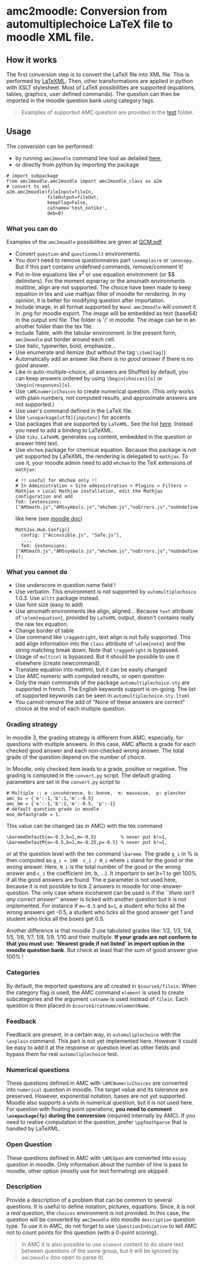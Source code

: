 # amc2moodle: Conversion from automultiplechoice LaTeX file to moodle XML file.


## How it works

The first conversion step is to convert the LaTeX file into XML file. This is performed by [LaTeXML](https://dlmf.nist.gov/LaTeXML/). Then, other transformations are applied in python with XSLT stylesheet. Most of LaTeX possibilities are supported (equations, tables, graphics, user defined commands). The question can then be imported in the moodle question bank using category tags.

> Examples of supported AMC question are provided in the [test](./test) folder.


## Usage

The conversion can be performed:
  - by running `amc2moodle` command line tool as detailed [here](../../README.md#conversion),
  - or directly from python by importing the package
```
# import subpackage
from amc2moodle.amc2moodle import amc2moodle_class as a2m
# convert to xml
a2m.amc2moodle(fileInput=fileIn,
               fileOutput=fileOut,
               keepFlag=False,
               catname='test_notikz',
               deb=0)
```

### What you can do

Examples of the `amc2moodle` possibilities are given at [QCM.pdf](./test/QCM.pdf)

  -  Convert `question` and `questionmult` environments.
  -  You don't need to remove questionnaires part `\exemplaire` or `\onecopy`. But if this part contains undefined commands, remove/comment it!
  -  Put in-line equations like $x^2$ or use equation environment (or $$ delimiters). For the moment eqnarray  or the amsmath environments multline, align are not supported. The choice have been made to keep equation in tex and use mathjax filter of moodle for rendering. In my opinion, it is better for modifying question after importation.
  -  Include image, in all format supported by `Wand`. `amc2moodle`  will convert it in .png for moodle export. The image will be embedded as text (base64) in the output xml file. The folder is '/' in moodle. The image can be in an another folder than the tex file.
  -  Include Table, with the tabular environment. In the present form, `amc2moodle` put  border around each cell.
  -  Use italic, typewriter, bold, emphasize...
  -  Use enumerate and itemize (but without the tag `\item[tag]`)
  -  Automatically add an answer like *there is no good answer* if there is no good answer.
  -  Like in auto-multiple-choice, all answers are Shuffled by default, you can keep answers ordered by using `\begin{choices}[o]` or `\begin{responses}[o]`.
  -  Use `\AMCnumericChoices` to create numerical question. (This only works with plain numbers, not computed results, and approximate answers are not supported.)
  -  Use user's command defined in the LaTeX file.
  -  Use `\usepackage[utf8]{inputenc}`   for accents
  -  Use packages that are supported by `LaTeXML`. See the list [here](http://dlmf.nist.gov/LaTeXML/manual/included.bindings). Instead you need to add a binding to LaTeXML.
  -  Use `tikz`. `LaTeXML` generates `svg` content, embedded in the question or answer html text.
  -  Use `mhchem` package for chemical equation. Because this package is not yet supported by LaTeXML, the rendering is delegated to `mathjax`. To use it, your moodle admin need to add `mhchem` to the TeX extensions of `mathjax`:
	  ```
	  # !! useful for mhchem only !!
	  # In Administration > Site administration > Plugins > Filters > Mathjax > Local Mathjax installation, edit the Mathjax configuration and add
	  TeX: {extensions: ["AMSmath.js","AMSsymbols.js","mhchem.js","noErrors.js","noUndefined.js"]}
	  ```
	  like here (see [moodle doc](https://docs.moodle.org/38/en/Chemistry_notation_using_mhchem#via_MathJax))
	  ```
	  MathJax.Hub.Config({
		config: ["Accessible.js", "Safe.js"],
		...,
		TeX: {extensions: ["AMSmath.js","AMSsymbols.js","mhchem.js","noErrors.js","noUndefined.js"]}
	  });

	  ```



### What you cannot do

  -  Use underscore in question name field !
  -  Use verbatim. This environment is not supported by `automultiplechoice` 1.0.3. Use `alltt` package instead.
  -  Use font size (easy to add)
  -  Use amsmath environments like align, aligned... Because  `text` attribute of `\elem{equation}`, provided by `LaTeXML` output, doesn't contains really the raw tex equation.
  -  Change border of table
  -  Use command like `\raggedright`, text align is not fully supported. This add align information into the `class` attribute of `\elem{note}` and the string matching break down. Note that `\raggedright` is bypassed.
  -  Usage of `multicol` is bypassed. But it should be possible to use it elsewhere (create newcommand).
  -  Translate equation into mathml, but it can be easily changed
  -  Use AMC numeric with computed results, or open question
  -  Only the main commands of the package `automultiplechoice.sty` are supported in french. The English keywords support is on-going. The list of supported keywords can be seen in `automultiplechoice.sty.ltxml`
  -  You cannot remove the add of "None of these answers are correct" choice at the end of each multiple question.


### Grading strategy
In moodle 3, the grading strategy is different from AMC, especially, for questions with multiple answers. In this case, AMC affects a grade for each checked good answer and each non-checked wrong answer. The total grade of the question depend on the number of choice.

In Moodle, only checked item leads to a grade, positive or negative. The grading is computed in the `convert.py` script.
The default grading parameters are set in the `convert.py` script to
```
# Multiple :: e :incohérence, b: bonne,  m: mauvaise,  p: plancher
amc_bs = {'e':-1,'b':1,'m':-0.5}
amc_bm = {'e':-1,'b':1,'m':-0.5, 'p':-1}
# default question grade in moodle
moo_defautgrade = 1.
```
This value can be changed (as in AMC) with the tex command
```
\baremeDefautS{e=-0.5,b=1,m=-0.5}         % never put b!=1,
\baremeDefautM{e=-0.5,b=1,m=-0.25,p=-0.5} % never put b!=1,
```
or at the question level with the tex command `\bareme`.
The grade `g_i` in % is then computed as
`g_i = 100  c_i / N_i` where `i` stand for the good or the wrong answer. Here, `N_i` is the total number of the good or the wrong answer and `c_i` the coefficient (m, b, ...). It important to set b=1 to get 100% if all the good answers are found. The e parameter is not used here, because it is not possible to tick 2 answers in moodle for one-answer-question. The only case where incoherent can be used is if the ``_there isn't any correct answer_'' answer is ticked with another question but it is not implemented.
For instance if `m=-0.5` and `b=1`, a student who ticks all the wrong answers get -0.5, a student who ticks all the good answer get  1 and student who ticks all the boxes get 0.5.

Another difference is that moodle 3 use tabulated grades like: 1/2, 1/3, 1/4, 1/5, 1/6, 1/7, 1/8, 1/9, 1/10 and their multiple. **If your grade are not conform to that you must use: 'Nearest grade if not listed' in import option in the moodle question bank**. But check at least that the sum of good answer give 100% !



### Categories
By default, the imported questions are all created in `$course$/filein`. When the category flag is used, the AMC command `element` is used to create subcategories and the argument `catname` is used instead of `filein`.
Each question is then placed in `$course$/catname/elementName`.


### Feedback
Feedback are present, in a certain way, in `automuliplechoice` with the `\explain` command. This part is not yet implemented here. However it could be easy to add it at the response or question level as other fields and bypass them for real `automuliplechoice` test.


### Numerical questions
These questions defined in AMC with `\AMCNumericChoices` are converted into `numerical` question in moodle. The target value and its tolerance are preserved. However, exponential notation, bases are not yet supported. Moodle also supports a units in numerical question, but it is not used here. 
For question with floating point operations, **you need to comment `\usepackage{fp}` during the conversion** (required internally by AMC). If you need to realise computation in the question, prefer `\pgfmathparse` that is handled by LaTeXML.


### Open Question
These questions defined in AMC with `\AMCOpen` are converted into `essay` question in moodle. Only information about the number of line is pass to moodle, other option (mostly use for text formating) are skipped.

### Description
Provide a description of a problem that can be common to several questions. It is useful to define notation, pictures, equations. Since, it is not a *real* question, the `choices` environment is not provided. In this case, the question will be converted by `amc2moodle` into moodle `description` question type.
To use it in AMC, do not forget to use `\QuestionIndicative` to tell AMC not to count points for this question (with a 0-point scoring).
> In AMC it is also possible to use `element` content to do share text between questions of the same group, but it will be ignored by `amc2moodle` (too open to parse it).
